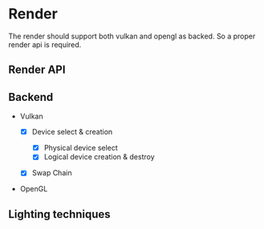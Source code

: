 # Render

The render should support both vulkan and opengl as backed.
So a proper render api is required.

## Render API

## Backend 
* Vulkan
  
    - [x] Device select & creation
    
      - [x] Physical device select
      - [x] Logical device creation & destroy
    
    - [x] Swap Chain
    
* OpenGL

## Lighting techniques

## 
